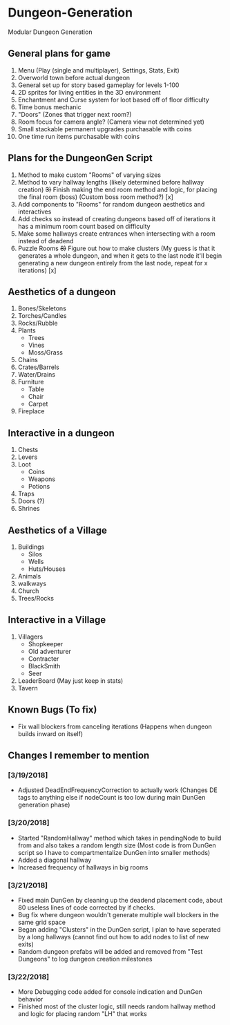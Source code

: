 # Dungeon-Generation
Modular Dungeon Generation

## General plans for game

1) Menu (Play (single and multiplayer), Settings, Stats, Exit)
2) Overworld town before actual dungeon
3) General set up for story based gameplay for levels 1-100
4) 2D sprites for living entities in the 3D environment
5) Enchantment and Curse system for loot based off of floor difficulty
6) Time bonus mechanic
7) "Doors" (Zones that trigger next room?)
8) Room focus for camera angle? (Camera view not determined yet) 
9) Small stackable permanent upgrades purchasable with coins
10) One time run items purchasable with coins


## Plans for the DungeonGen Script

1) Method to make custom "Rooms" of varying sizes
2) Method to vary hallway lengths (likely determined before hallway creation) 
~~3)~~ Finish making the end room method and logic, for placing the final room (boss) (Custom boss room method?) [x]
4) Add components to "Rooms" for random dungeon aesthetics and interactives
5) Add checks so instead of creating dungeons based off of iterations it has a minimum room count based on difficulty
6) Make some hallways create entrances when intersecting with a room instead of deadend
7) Puzzle Rooms
~~8)~~ Figure out how to make clusters (My guess is that it generates a whole dungeon, and when it gets to the last node it'll begin generating a new dungeon entirely from the last node, repeat for x iterations) [x]


## Aesthetics of a dungeon
1) Bones/Skeletons
2) Torches/Candles
3) Rocks/Rubble
4) Plants
    - Trees
    - Vines
    - Moss/Grass
5) Chains
6) Crates/Barrels
7) Water/Drains
8) Furniture
    - Table
    - Chair
    - Carpet
9) Fireplace


## Interactive in a dungeon

1) Chests
2) Levers
3) Loot
    - Coins
    - Weapons
    - Potions
4) Traps
5) Doors (?)
6) Shrines


## Aesthetics of a Village

1) Buildings
    - Silos
    - Wells
    - Huts/Houses
2) Animals
3) walkways
4) Church
5) Trees/Rocks


## Interactive in a Village

1) Villagers
    - Shopkeeper
    - Old adventurer
    - Contracter
    - BlackSmith
    - Seer
2) LeaderBoard (May just keep in stats)
3) Tavern

## Known Bugs (To fix)

- Fix wall blockers from canceling iterations (Happens when dungeon builds inward on itself)

## Changes I remember to mention

### [3/19/2018]
- Adjusted DeadEndFrequencyCorrection to actually work (Changes DE tags to anything else if nodeCount is too low during main DunGen generation phase)

### [3/20/2018]
- Started "RandomHallway" method which takes in pendingNode to build from and also takes a random length size
(Most code is from DunGen script so I have to compartmentalize DunGen into smaller methods)
- Added a diagonal hallway
- Increased frequency of hallways in big rooms

### [3/21/2018]
- Fixed main DunGen by cleaning up the deadend placement code, about 80 useless lines of code corrected by if checks.
- Bug fix where dungeon wouldn't generate multiple wall blockers in the same grid space 
- Began adding "Clusters" in the DunGen script, I plan to have seperated by a long hallways (cannot find out how to add nodes to list of new exits)
- Random dungeon prefabs will be added and removed from "Test Dungeons" to log dungeon creation milestones

### [3/22/2018]
- More Debugging code added for console indication and DunGen behavior
- Finished most of the cluster logic, still needs random hallway method and logic for placing random "LH" that works

